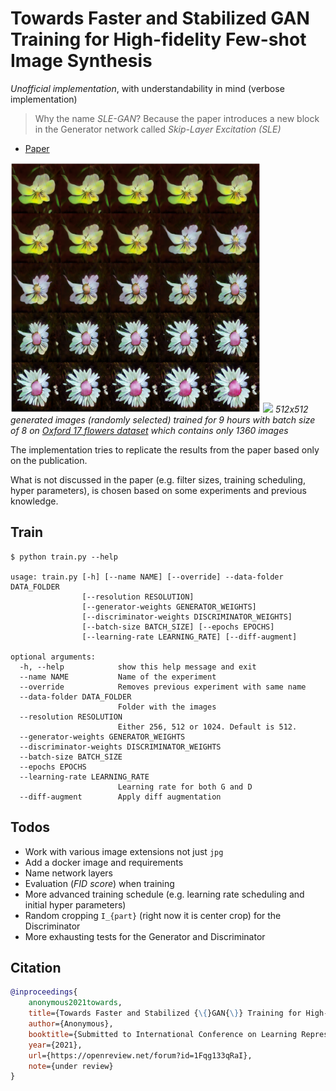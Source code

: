 # Towards Faster and Stabilized GAN Training for High-fidelity Few-shot Image Synthesis

*Unofficial implementation*, with understandability in mind (verbose implementation)

> Why the name *SLE-GAN*? Because the paper introduces a new block in the Generator network called *Skip-Layer Excitation (SLE)*

- [Paper](https://openreview.net/forum?id=1Fqg133qRaI)

<img src="art/flower_interpolation_512.png" width="400"></a> <img src="art/generated_flowers_512.png" width="400"></a>
*512x512 generated images (randomly selected) trained for 9 hours with batch size of 8 on [Oxford 17 flowers dataset](https://www.robots.ox.ac.uk/~vgg/data/flowers/17/index.html)
which contains only 1360 images*

The implementation tries to replicate the results from the paper based only on the publication.

What is not discussed in the paper (e.g. filter sizes, training scheduling, hyper parameters), is chosen based on some
experiments and previous knowledge.

## Train

```
$ python train.py --help

usage: train.py [-h] [--name NAME] [--override] --data-folder DATA_FOLDER
                [--resolution RESOLUTION]
                [--generator-weights GENERATOR_WEIGHTS]
                [--discriminator-weights DISCRIMINATOR_WEIGHTS]
                [--batch-size BATCH_SIZE] [--epochs EPOCHS]
                [--learning-rate LEARNING_RATE] [--diff-augment]

optional arguments:
  -h, --help            show this help message and exit
  --name NAME           Name of the experiment
  --override            Removes previous experiment with same name
  --data-folder DATA_FOLDER
                        Folder with the images
  --resolution RESOLUTION
                        Either 256, 512 or 1024. Default is 512.
  --generator-weights GENERATOR_WEIGHTS
  --discriminator-weights DISCRIMINATOR_WEIGHTS
  --batch-size BATCH_SIZE
  --epochs EPOCHS
  --learning-rate LEARNING_RATE
                        Learning rate for both G and D
  --diff-augment        Apply diff augmentation
```

## Todos

- Work with various image extensions not just `jpg`
- Add a docker image and requirements
- Name network layers
- Evaluation (*FID score*) when training
- More advanced training schedule (e.g. learning rate scheduling and initial hyper parameters)
- Random cropping `I_{part}` (right now it is center crop) for the Discriminator
- More exhausting tests for the Generator and Discriminator

## Citation

```bibtex
@inproceedings{
    anonymous2021towards,
    title={Towards Faster and Stabilized {\{}GAN{\}} Training for High-fidelity Few-shot Image Synthesis},
    author={Anonymous},
    booktitle={Submitted to International Conference on Learning Representations},
    year={2021},
    url={https://openreview.net/forum?id=1Fqg133qRaI},
    note={under review}
}
```
